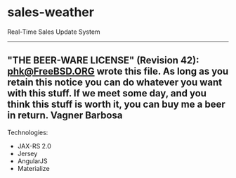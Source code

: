 # sales-weather
Real-Time Sales Update System

----------------------------------------------------------------------------
"THE BEER-WARE LICENSE" (Revision 42):
<phk@FreeBSD.ORG> wrote this file.  As long as you retain this notice you
can do whatever you want with this stuff. If we meet some day, and you think
this stuff is worth it, you can buy me a beer in return.   Vagner Barbosa
 ----------------------------------------------------------------------------

Technologies:

- JAX-RS 2.0
- Jersey
- AngularJS
- Materialize


